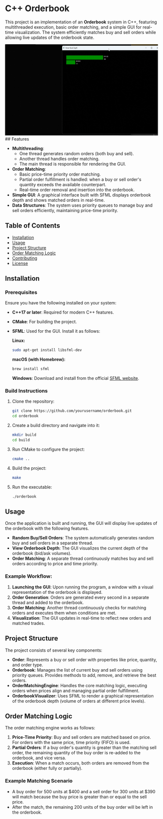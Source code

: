 # C++ Orderbook

This project is an implementation of an **Orderbook** system in C++, featuring multithreaded execution, basic order matching, and a simple GUI for real-time visualization. The system efficiently matches buy and sell orders while allowing live updates of the orderbook state.

<img src="./recording_cpp_orderbook.gif" alt="Order Book Demo" width="800" height= "300" />
## Features

- **Multithreading**: 
  - One thread generates random orders (both buy and sell).
  - Another thread handles order matching.
  - The main thread is responsible for rendering the GUI.
- **Order Matching**: 
  - Basic price-time priority order matching.
  - Partial order fulfillment is handled: when a buy or sell order's quantity exceeds the available counterpart.
  - Real-time order removal and insertion into the orderbook.
- **Simple GUI**: A graphical interface built with SFML displays orderbook depth and shows matched orders in real-time.
- **Data Structures**: The system uses priority queues to manage buy and sell orders efficiently, maintaining price-time priority.
  
## Table of Contents

- [Installation](#installation)
- [Usage](#usage)
- [Project Structure](#project-structure)
- [Order Matching Logic](#order-matching-logic)
- [Contributing](#contributing)
- [License](#license)

## Installation

### Prerequisites

Ensure you have the following installed on your system:

- **C++17 or later**: Required for modern C++ features.
- **CMake**: For building the project.
- **SFML**: Used for the GUI. Install it as follows:

    **Linux:**
    ```bash
    sudo apt-get install libsfml-dev
    ```

    **macOS (with Homebrew):**
    ```bash
    brew install sfml
    ```

    **Windows**: Download and install from the official [SFML website](https://www.sfml-dev.org/).

### Build Instructions

1. Clone the repository:
    ```bash
    git clone https://github.com/yourusername/orderbook.git
    cd orderbook
    ```

2. Create a build directory and navigate into it:
    ```bash
    mkdir build
    cd build
    ```

3. Run CMake to configure the project:
    ```bash
    cmake ..
    ```

4. Build the project:
    ```bash
    make
    ```

5. Run the executable:
    ```bash
    ./orderbook
    ```

## Usage

Once the application is built and running, the GUI will display live updates of the orderbook with the following features.

- **Random Buy/Sell Orders**: The system automatically generates random buy and sell orders in a separate thread.
- **View Orderbook Depth**: The GUI visualizes the current depth of the orderbook (bid/ask volumes).
- **Order Matching**: A separate thread continuously matches buy and sell orders according to price and time priority.

### Example Workflow:

1. **Launching the GUI**: Upon running the program, a window with a visual representation of the orderbook is displayed.
2. **Order Generation**: Orders are generated every second in a separate thread and added to the orderbook.
3. **Order Matching**: Another thread continuously checks for matching orders and executes them when conditions are met.
4. **Visualization**: The GUI updates in real-time to reflect new orders and matched trades.

## Project Structure

The project consists of several key components:

- **Order**: Represents a buy or sell order with properties like price, quantity, and order type.
- **Orderbook**: Manages the list of current buy and sell orders using priority queues. Provides methods to add, remove, and retrieve the best orders.
- **OrderMatchingEngine**: Handles the core matching logic, executing orders when prices align and managing partial order fulfillment.
- **OrderbookVisualizer**: Uses SFML to render a graphical representation of the orderbook depth (volume of orders at different price levels).

## Order Matching Logic

The order matching engine works as follows:

1. **Price-Time Priority**: Buy and sell orders are matched based on price. For orders with the same price, time priority (FIFO) is used.
2. **Partial Orders**: If a buy order's quantity is greater than the matching sell order, the remaining quantity of the buy order is re-added to the orderbook, and vice versa.
3. **Execution**: When a match occurs, both orders are removed from the orderbook (either fully or partially).

### Example Matching Scenario

- A buy order for 500 units at \$400 and a sell order for 300 units at \$390 will match because the buy price is greater than or equal to the sell price.
- After the match, the remaining 200 units of the buy order will be left in the orderbook.

